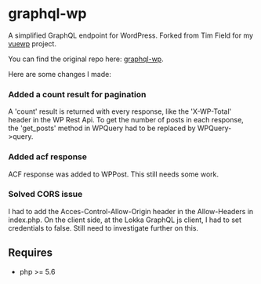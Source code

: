 # graphql-wp
A simplified GraphQL endpoint for WordPress.
Forked from Tim Field for my [vuewp](https://github.com/whuysmans/vuewp) project.

You can find the original repo here: [graphql-wp](https://github.com/tim-field/graphql-wp).

Here are some changes I made:

### Added a count result for pagination
A 'count' result is returned with every response, like the 'X-WP-Total' header in the WP Rest Api. To get the number of posts in each response, the 'get_posts' method in WPQuery had to be replaced by WPQuery->query.

### Added acf response
ACF response was added to WPPost. This still needs some work.

### Solved CORS issue
I had to add the Acces-Control-Allow-Origin header in the Allow-Headers in index.php. On the client side, at the Lokka GraphQL js client, I had to set credentials to false. Still need to investigate further on this.

## Requires
+ php >= 5.6


